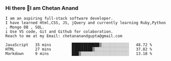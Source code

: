 ### Hi there 👋I am Chetan Anand
    I am an aspiring full-stack software developer.
    I have learned Html,CSS, JS, jQuery and currently learning Ruby,Python , Mongo DB , SQL.
    i Use VS code, Git and Github for colaboration.
    Reach to me at my Email: chetananandgupta@gmail.com

<!--
**chetan2088/chetan2088** is a ✨ _special_ ✨ repository because its `README.md` (this file) appears on your GitHub profile.

Here are some ideas to get you started:

- 🔭 I’m currently working on ...Html, CSS, Javascript, jQuery
- 🌱 I’m currently learning ...Python, Postman, Ruby, SQL, mongo, linux and many more.
- 👯 I’m looking to collaborate on ...Git, GitHub , VS code
- 🤔 I’m looking for help with ...My team 
- 💬 Ask me about ...anything, ready to contribute the max as per my limited knowledge and skills
- 📫 How to reach me: ...email at chetanguptasarai@gmail.com, or create a PR at this repository
- 😄 Pronouns: ...
- ⚡ Fun fact: ...meditation
--><!--START_SECTION:waka-->
```text
JavaScript   35 mins         ████████████▒░░░░░░░░░░░░   48.72 % 
HTML         27 mins         █████████▒░░░░░░░░░░░░░░░   37.82 % 
Markdown     9 mins          ███▒░░░░░░░░░░░░░░░░░░░░░   13.18 % 
```
<!--END_SECTION:waka-->

